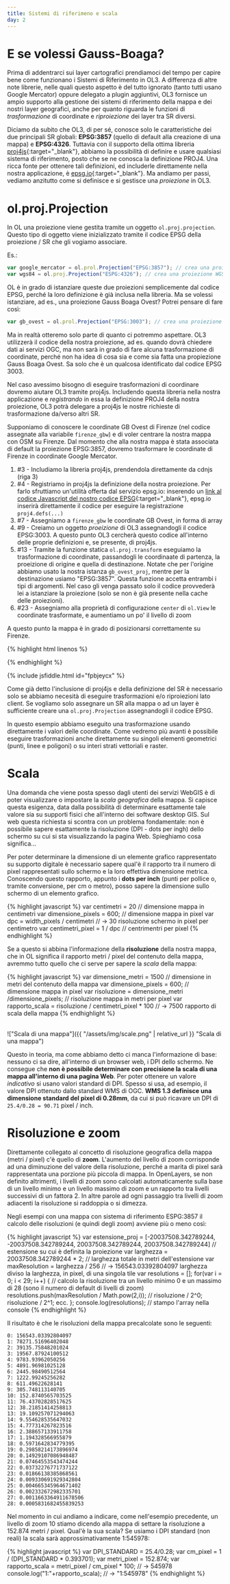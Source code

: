 ```yaml
---
title: Sistemi di riferimeno e scala
day: 2
---
```


# E se volessi Gauss-Boaga? #
Prima di addentrarci sui layer cartografici prendiamoci del tempo per capire bene come funzionano i Sistemi di Riferimento in OL3. A differenza di altre note librerie, nelle quali questo aspetto è del tutto ignorato (tanto tutti usano Google Mercator) oppure delegato a plugin aggiuntivi, OL3 fornisce un ampio supporto alla gestione dei sistemi di riferimento della mappa e dei nostri layer geografici, anche per quanto riguarda le funzioni di _trasformazione_ di coordinate e _riproiezione_ dei layer tra SR diversi.

Diciamo da subito che OL3, di per sé, conosce solo le caratteristiche dei due principali SR globali: **EPSG:3857** (quello di default alla creazione di una mappa) e **EPSG:4326**. Tuttavia con il supporto della ottima libreria [proj4js](http://proj4js.org/){:target="_blank"}, abbiamo la possibilità di definire e usare qualsiasi sistema di riferimento, posto che se ne conosca la definizione PROJ4. Una ricca fonte per ottenere tali definizioni, ed includerle direttamente nella nostra applicazione, è [epsg.io](http://epsg.io/){:target="_blank"}. Ma andiamo per passi, vediamo anzitutto come si definisce e si gestisce una _proiezione_ in OL3.

# ol.proj.Projection # 
In OL una proiezione viene gestita tramite un oggetto `ol.proj.projection`. Questo tipo di oggetto viene inizializzato tramite il codice EPSG della proiezione / SR che gli vogiamo associare.

Es.:
```javascript
var google_mercator = ol.prol.Projection("EPSG:3857"); // crea una proiezione Google Mercator
var wgs84 = ol.proj.Projection("ESPG:4326"); // crea una proiezione WGS84
```

OL è in grado di istanziare queste due proiezioni semplicemente dal codice EPSG, perché la loro definizione è già inclusa nella libreria.
Ma se volessi istanziare, ad es., una proiezione Gauss Boaga Ovest? Potrei pensare di fare così:
```javascript
var gb_ovest = ol.prol.Projection("EPSG:3003"); // crea una proiezione Gauss Boaga Ovest
```

Ma in realtà otteremo solo parte di quanto ci potremmo aspettare. OL3 utilizzerà il codice della nostra proiezione, ad es. quando dovrà chiedere dati ai servizi OGC, ma non sarà in grado di fare alcuna trasformazione di coordinate, perché non ha idea di cosa sia e come sia fatta una propiezione Gauss Boaga Ovest. Sa solo che è un qualcosa identificato dal codice EPSG 3003.

Nel caso avessimo bisogno di eseguire trasformazioni di coordinare dovremo aiutare OL3 tramite proj4js. Includendo questa libreria nella nostra applicazione e _registrando_ in essa la definizione PROJ4 della nostra proiezione, OL3 potrà delegare a proj4js le nostre richieste di trasformazione da/verso altri SR.

Supponiamo di conoscere le coordinate GB Ovest di Firenze (nel codice assegnate alla variabile `firenze_gbw`) e di voler centrare la nostra mappa con OSM su Firenze. Dal momento che alla nostra mappa è stata associata di default la proiezione EPSG:3857, dovremo trasformare le coordinate di Firenze in coordinate Google Mercator.

1. #3 - Includiamo la libreria proj4js, prendendola direttamente da cdnjs (riga 3)
2. #4 - Registriamo in proj4js la definizione della nostra proiezione. Per farlo sfruttiamo un'utilità offerta dal servizio epsg.io: inserendo un [link al codice Javascript del nostro codice EPSG](http://epsg.io/3003.js){:target="_blank"}, epsg.io inserirà direttamente il codice per eseguire la registrazione `proj4.defs(...)`
3. #7 - Assegniamo a `firenze_gbw` le coordinate GB Ovest, in forma di array
4. #9 - Creiamo un oggetto _proeizione_ di OL3 assegnandogli il codice EPSG:3003. A questo punto OL3 cercherà questo codice all'interno delle proprie definizioni e, se presente, di proj4js.
5. #13 - Tramite la funzione statica `ol.proj.transform` eseguiamo la trasformazione di coordinate, passandogli le coordinaate di partenza, la proeizione di origine e quella di destinazione. Notate che per l'origine abbiamo usato la nostra istanza `gb_ovest_proj`, mentre per la destinazione usiamo "EPSG:3857". Questa funzione accetta entrambi i tipi di argomenti. Nel caso gli venga passato solo il codice provvederà lei a istanziare la proiezione (solo se non è già presente nella cache delle proiezioni).
6. #23 - Assegniamo alla proprietà di configurazione `center` di `ol.View` le coordinate trasformate, e aumentiamo un po' il livello di zoom

A questo punto la mappa è in grado di posizionarsi correttamente su Firenze.

{% highlight html linenos %}
<body>
  <div id="map" class="map"></div>
  <script src="https://cdnjs.cloudflare.com/ajax/libs/proj4js/2.4.4/proj4.js"></script>
  <script src="http://epsg.io/3003.js"></script>
  <script src="../assets/js/ol-debug.js"></script>
  <script>
    var firenze_gbw = [1681450.785672498, 4848967.319261061];
    
    var gb_ovest_proj = new ol.proj.Projection({
      code: "EPSG:3003"
    });
    
    var firenze_gmerc = ol.proj.transform(firenze_gbw, gb_ovest_proj, "EPSG:3857");
    
    var map = new ol.Map({
      layers: [
        new ol.layer.Tile({
          source: new ol.source.OSM()
        })
      ],
      target: 'map',
      view: new ol.View({
        center: firenze_gmerc,
        zoom: 10
      })
    });
  </script>
</body>
{% endhighlight %}
  
{% include jsfiddle.html id="fpbjeycx" %}

Come già detto l'inclusione di proj4js e della definizione del SR è necessario solo se abbiamo necesità di eseguire trasformazioni e/o riproiezioni lato client. Se vogliamo solo assegnare un SR alla mappa o ad un layer è sufficiente creare una `ol.proj.Projection` assegnandogli il codice EPSG.

In questo esempio abbiamo eseguito una trasformazione usando direttamente i valori delle coordinate. Come vedremo più avanti è possibile eseguire trasformazioni anche direttamente su singoli elementi geometrici (punti, linee e poligoni) o su interi strati vettoriali e raster.

# Scala #
Una domanda che viene posta spesso dagli utenti dei servizi WebGIS è di poter visualizzare o impostare la _scala geografica_ della mappa. Si capisce questa esigenza, data dalla possibilità di determinare esattamente tale valore sia su supporti fisici che all'interno dei software desktop GIS. Sul web questa richiesta si scontra con un problema fondamentale: non è possibile sapere esattamente la risoluzione (DPI - dots per ingh) dello schermo su cui si sta visualizzando la pagina Web. Spieghiamo cosa significa...

 Per poter determinare la dimensione di un elemente grafico rappresentato su supporto digitale è necessario sapere qual'è il rapporto tra il numero di pixel rappresentati sullo schermo e la loro effettiva dimensione metrica. Conoscendo questo rapporto, appunto i **dots per inch** (punti per pollice o, tramite conversione, per cm o metro), posso sapere la dimensione sullo schermo di un elemento grafico.
 
{% highlight javascript %}
var centimetri = 20 // dimensione mappa in centimetri
var dimensione_pixels = 600; // dimensione mappa in pixel
var dpc = width_pixels / centimetri // -> 30 risoluzione schermo in pixel per centimetro
var centimetri_pixel = 1 / dpc // centrimentri per pixel
{% endhighlight %}
 
 Se a questo si abbina l'informazione della **risoluzione** della nostra mappa, che in OL significa il rapporto metri / pixel del contenuto della mappa, avremmo tutto quello che ci serve per sapere la _scala_ della mappa:
 
{% highlight javascript %}
var dimensione_metri = 1500 // dimensione in metri del contenuto della mappa
var dimensione_pixels = 600; // dimensione mappa in pixel
var risoluzione = dimensione_metri /dimensione_pixels; // risoluzione mappa in metri per pixel
var rapporto_scala = risoluzione / centimetri_pixel * 100 // -> 7500 rapporto di scala della mappa
{% endhighlight %}
 
 <br>
!["Scala di una mappa"]({{ "/assets/img/scale.png" | relative_url }} "Scala di una mappa")
<br>
 
 Questo in teoria, ma come abbiamo detto ci manca l'informazione di base: nessuno ci sa dire, all'interno di un browser web, i DPI dello schermo. Ne consegue che **non è possibile determinare con precisione la scala di una mappa all'interno di una pagina Web**.
 Per poter ottenere un valore _indicativo_ si usano valori standard di DPI. Spesso si usa, ad esempio, il valore DPI ottenuto dallo standard WMS di OGC. **WMS 1.3 definisce una dimensione standard del pixel di 0.28mm**, da cui si può ricavare un DPI di `25.4/0.28 = 90.71` pixel / inch.
 
 # Risoluzione e zoom #
 Direttamente collegato al concetto di risoluzione geografica della mappa (metri / pixel) c'è quello di **zoom**. L'aumento del livello di zoom corrisponde ad una diminuzione del valore della risoluzione, perché a marita di pixel sarà rappresentata una porzione più piccola di mappa.
 In OpenLayers, se non definito altrimenti, i livelli di zoom sono calcolati automaticamente sulla base di un livello minimo e un livello massimo di zoom e un rapporto tra livelli successivi di un fattora 2. In altre parole ad ogni passaggio tra livelli di zoom adiacenti la risoluzione si raddoppia o si dimezza.
 
 Negli esempi con una mappa con sistema di riferimento ESPG:3857 il calcolo delle risoluzioni (e quindi degli zoom) avviene più o meno così:
 
{% highlight javascript %}
var estensione_proj = [-20037508.342789244, -20037508.342789244, 20037508.342789244, 20037508.342789244] // estensione su cui è definita la proiezione
var larghezza = 20037508.342789244 * 2; // larghezza totale in metri dell'estensione
var maxResolution = larghezza / 256 // -> 156543.03392804097 larghezza diviso la larghezza, in pixel, di una singola tile
var resolutions = [];
for(var i = 0; i < 29; i++) { // calcolo la risoluzione tra un livello minimo 0 e un massimo di 28 (sono il numero di default di livelli di zoom)
  resolutions.push(maxResolution / Math.pow(2,i)); // risoluzione / 2^0; risoluzione / 2^1; ecc.
};
console.log(resolutions); // stampo l'array nella console
{% endhighlight %}

Il risultato è che le risoluzioni della mappa precalcolate sono le seguenti:

```
0: 156543.03392804097
1: 78271.51696402048
2: 39135.75848201024
3: 19567.87924100512
4: 9783.93962050256
5: 4891.96981025128
6: 2445.98490512564
7: 1222.99245256282
8: 611.49622628141
9: 305.748113140705
10: 152.8740565703525
11: 76.43702828517625
12: 38.21851414258813
13: 19.109257071294063
14: 9.554628535647032
15: 4.777314267823516
16: 2.388657133911758
17: 1.194328566955879
18: 0.5971642834779395
19: 0.29858214173896974
20: 0.14929107086948487
21: 0.07464553543474244
22: 0.03732276771737122
23: 0.01866138385868561
24: 0.009330691929342804
25: 0.004665345964671402
26: 0.002332672982335701
27: 0.0011663364911678506
28: 0.0005831682455839253
```

Nel momento in cui andiamo a indicare, come nell'esempio precedente, un livello di zoom 10 stiamo dicendo alla mappa di settare la risoluzione a 152.874 metri / pixel. Qual'è la sua scala? Se usiamo i DPI standard (non reali) la scala sarà approssimativamente 1:545978:

{% highlight javascript %}
var DPI_STANDARD = 25.4/0.28;
var cm_pixel = 1 / (DPI_STANDARD * 0.393701);
var metri_pixel = 152.874;
var rapporto_scala = metri_pixel / cm_pixel * 100; // -> 545978
console.log("1:"+rapporto_scala); // -> "1:545978"
{% endhighlight %}